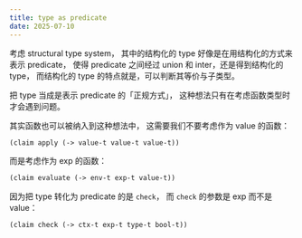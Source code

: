 ```yaml
---
title: type as predicate
date: 2025-07-10
---
```


考虑 structural type system，
其中的结构化的 type 好像是在用结构化的方式来表示 predicate，
使得 predicate 之间经过 union 和 inter，还是得到结构化的 type，
而结构化的 type 的特点就是，可以判断其等价与子类型。

把 type 当成是表示 predicate 的「正规方式」，
这种想法只有在考虑函数类型时才会遇到问题。

其实函数也可以被纳入到这种想法中，
这需要我们不要考虑作为 value 的函数：

```scheme
(claim apply (-> value-t value-t value-t))
```

而是考虑作为 exp 的函数：

```scheme
(claim evaluate (-> env-t exp-t value-t))
```

因为把 type 转化为 predicate 的是 `check`，
而 `check` 的参数是 exp 而不是 value：

```scheme
(claim check (-> ctx-t exp-t type-t bool-t))
```

